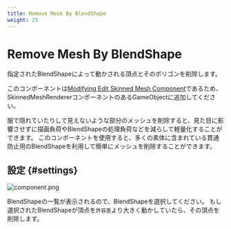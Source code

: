```yaml
---
title: Remove Mesh By BlendShape
weight: 25
---
```


# Remove Mesh By BlendShape

指定されたBlendShapeによって動かされる頂点とそのポリゴンを削除します。

このコンポーネントは[Modifying Edit Skinned Mesh Component](../../component-kind/edit-skinned-mesh-components#modifying-component)であるため、SkinnedMeshRendererコンポーネントのあるGameObjectに追加してください。

服で隠れていたりして見えないような部分のメッシュを削除すると、見た目に影響させずに描画負荷やBlendShapeの処理負荷などを減らして軽量化することができます。
このコンポーネントを使用すると、多くの素体に含まれている貫通防止用のBlendShapeを利用して簡単にメッシュを削除することができます。

## 設定 {#settings}

![component.png](component.png)

BlendShapeの一覧が表示されるので、BlendShapeを選択してください。
もし選択されたBlendShapeが頂点を`許容差`より大きく動かしていたら、その頂点を削除します。
